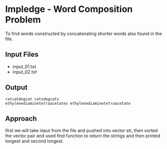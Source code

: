 # Impledge - Word Composition Problem
To find words constructed by concatenating shorter words also found in the file.
## Input Files
- input_01.txt
- input_02.txt
## Output
```
ratcatdogcat catsdogcats
ethylenediaminetetraacetates ethylenediaminetetraacetate
```
## Approach
first we will take input from the file and pushed into vector str, then sorted the vector pair and used find function to return the strings and then printed longest and second longest.
